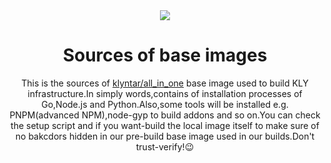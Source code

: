 <div align="center">
<img src="https://c.tenor.com/FMacCdHxgMgAAAAC/call-from-based-department.gif">

# Sources of base images

<p>This is the sources of <a href="https://hub.docker.com/repository/docker/klyntar/all_in_one/general">klyntar/all_in_one</a> base image used to build KLY infrastructure.In simply words,contains of installation processes of Go,Node.js and Python.Also,some tools will be installed e.g. PNPM(advanced NPM),node-gyp to build addons and so on.You can check the setup script and if you want-build the local image itself to make sure of no bakcdors hidden in our pre-build base image used in our builds.Don't trust-verify!😉</p>
</div>